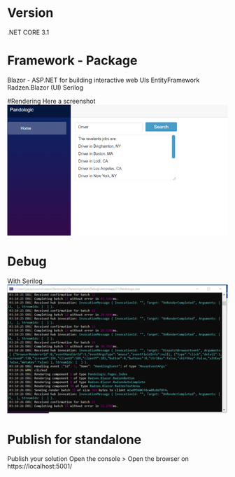 # Version

.NET CORE 3.1

# Framework - Package
Blazor - ASP.NET for building interactive web UIs
EntityFramework
Radzen.Blazor (UI)
Serilog

#Rendering 
Here a screenshot
![alt text](https://github.com/jzaoui26/Pandologic/blob/main/UI.png)

# Debug
With Serilog 
![alt text](https://github.com/jzaoui26/Pandologic/blob/main/Debug.png)

# Publish for standalone

Publish your solution 
Open the console > Open the browser on https://localhost:5001/
